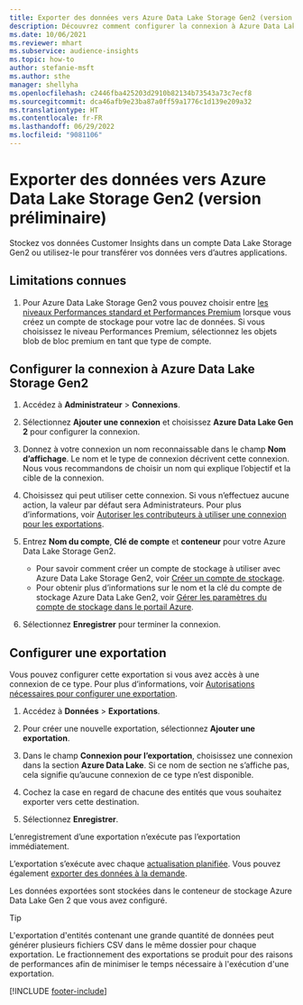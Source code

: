 ```yaml
---
title: Exporter des données vers Azure Data Lake Storage Gen2 (version préliminaire)
description: Découvrez comment configurer la connexion à Azure Data Lake Storage Gen2.
ms.date: 10/06/2021
ms.reviewer: mhart
ms.subservice: audience-insights
ms.topic: how-to
author: stefanie-msft
ms.author: sthe
manager: shellyha
ms.openlocfilehash: c2446fba425203d2910b82134b73543a73c7ecf8
ms.sourcegitcommit: dca46afb9e23ba87a0ff59a1776c1d139e209a32
ms.translationtype: HT
ms.contentlocale: fr-FR
ms.lasthandoff: 06/29/2022
ms.locfileid: "9081106"
---
```

# <a name="export-data-to-azure-data-lake-storage-gen2-preview"></a>Exporter des données vers Azure Data Lake Storage Gen2 (version préliminaire)

Stockez vos données Customer Insights dans un compte Data Lake Storage Gen2 ou utilisez-le pour transférer vos données vers d’autres applications.

## <a name="known-limitations"></a>Limitations connues

1. Pour Azure Data Lake Storage Gen2 vous pouvez choisir entre [les niveaux Performances standard et Performances Premium](/azure/storage/blobs/create-data-lake-storage-account) lorsque vous créez un compte de stockage pour votre lac de données. Si vous choisissez le niveau Performances Premium, sélectionnez les objets blob de bloc premium en tant que type de compte.

## <a name="set-up-the-connection-to-azure-data-lake-storage-gen2"></a>Configurer la connexion à Azure Data Lake Storage Gen2

1. Accédez à **Administrateur** > **Connexions**.

1. Sélectionnez **Ajouter une connexion** et choisissez **Azure Data Lake Gen 2** pour configurer la connexion.

1. Donnez à votre connexion un nom reconnaissable dans le champ **Nom d’affichage**. Le nom et le type de connexion décrivent cette connexion. Nous vous recommandons de choisir un nom qui explique l’objectif et la cible de la connexion.

1. Choisissez qui peut utiliser cette connexion. Si vous n’effectuez aucune action, la valeur par défaut sera Administrateurs. Pour plus d’informations, voir [Autoriser les contributeurs à utiliser une connexion pour les exportations](connections.md#allow-contributors-to-use-a-connection-for-exports).

1. Entrez **Nom du compte**, **Clé de compte** et **conteneur** pour votre Azure Data Lake Storage Gen2.
    - Pour savoir comment créer un compte de stockage à utiliser avec Azure Data Lake Storage Gen2, voir [Créer un compte de stockage](/azure/storage/blobs/create-data-lake-storage-account). 
    - Pour obtenir plus d’informations sur le nom et la clé du compte de stockage Azure Data Lake Gen2, voir [Gérer les paramètres du compte de stockage dans le portail Azure](/azure/storage/common/storage-account-manage).

1. Sélectionnez **Enregistrer** pour terminer la connexion.

## <a name="configure-an-export"></a>Configurer une exportation

Vous pouvez configurer cette exportation si vous avez accès à une connexion de ce type. Pour plus d’informations, voir [Autorisations nécessaires pour configurer une exportation](export-destinations.md#set-up-a-new-export).

1. Accédez à **Données** > **Exportations**.

1. Pour créer une nouvelle exportation, sélectionnez **Ajouter une exportation**.

1. Dans le champ **Connexion pour l’exportation**, choisissez une connexion dans la section **Azure Data Lake**. Si ce nom de section ne s’affiche pas, cela signifie qu’aucune connexion de ce type n’est disponible.

1. Cochez la case en regard de chacune des entités que vous souhaitez exporter vers cette destination.

1. Sélectionnez **Enregistrer**.

L’enregistrement d’une exportation n’exécute pas l’exportation immédiatement.

L’exportation s’exécute avec chaque [actualisation planifiée](system.md#schedule-tab).
Vous pouvez également [exporter des données à la demande](export-destinations.md#run-exports-on-demand).

Les données exportées sont stockées dans le conteneur de stockage Azure Data Lake Gen 2 que vous avez configuré.

> [!TIP]
> L'exportation d'entités contenant une grande quantité de données peut générer plusieurs fichiers CSV dans le même dossier pour chaque exportation. Le fractionnement des exportations se produit pour des raisons de performances afin de minimiser le temps nécessaire à l'exécution d'une exportation.

[!INCLUDE [footer-include](includes/footer-banner.md)]
